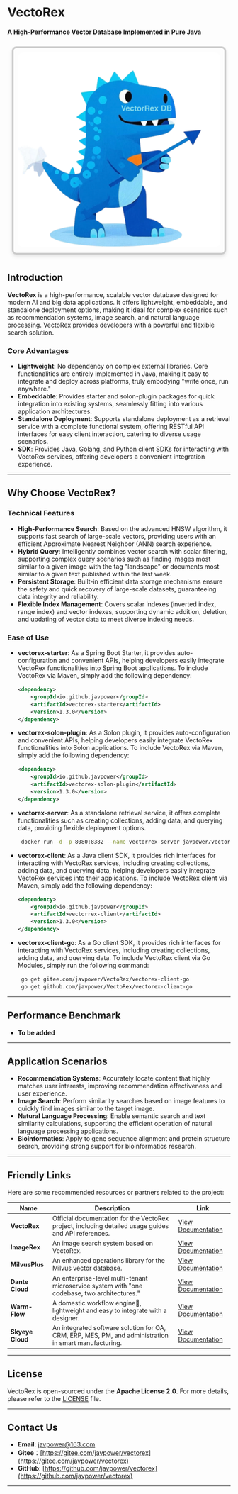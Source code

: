 # **VectoRex**

**A High-Performance Vector Database Implemented in Pure Java**

<div style="display: inline-block; border: 4px solid #ccc; border-radius: 10px; box-shadow: 0 4px 8px rgba(0, 0, 0, 0.1); margin: 10px; padding: 10px;">
  <img src="./image/logo.png" alt="VectoRex" style="border-radius: 10px;" />
</div>

## **Introduction**

**VectoRex** is a high-performance, scalable vector database designed for modern AI and big data applications. It offers lightweight, embeddable, and standalone deployment options, making it ideal for complex scenarios such as recommendation systems, image search, and natural language processing. VectoRex provides developers with a powerful and flexible search solution.

### **Core Advantages**

- **Lightweight**: No dependency on complex external libraries. Core functionalities are entirely implemented in Java, making it easy to integrate and deploy across platforms, truly embodying "write once, run anywhere."
- **Embeddable**: Provides starter and solon-plugin packages for quick integration into existing systems, seamlessly fitting into various application architectures.
- **Standalone Deployment**: Supports standalone deployment as a retrieval service with a complete functional system, offering RESTful API interfaces for easy client interaction, catering to diverse usage scenarios.
- **SDK**: Provides Java, Golang, and Python client SDKs for interacting with VectoRex services, offering developers a convenient integration experience.

---

## **Why Choose VectoRex?**

### **Technical Features**

- **High-Performance Search**: Based on the advanced HNSW algorithm, it supports fast search of large-scale vectors, providing users with an efficient Approximate Nearest Neighbor (ANN) search experience.
- **Hybrid Query**: Intelligently combines vector search with scalar filtering, supporting complex query scenarios such as finding images most similar to a given image with the tag "landscape" or documents most similar to a given text published within the last week.
- **Persistent Storage**: Built-in efficient data storage mechanisms ensure the safety and quick recovery of large-scale datasets, guaranteeing data integrity and reliability.
- **Flexible Index Management**: Covers scalar indexes (inverted index, range index) and vector indexes, supporting dynamic addition, deletion, and updating of vector data to meet diverse indexing needs.

### **Ease of Use**

- **vectorex-starter**: As a Spring Boot Starter, it provides auto-configuration and convenient APIs, helping developers easily integrate VectoRex functionalities into Spring Boot applications. To include VectoRex via Maven, simply add the following dependency:
  ```xml
  <dependency>
      <groupId>io.github.javpower</groupId>
      <artifactId>vectorex-starter</artifactId>
      <version>1.3.0</version>
  </dependency>
  ```
- **vectorex-solon-plugin**: As a Solon plugin, it provides auto-configuration and convenient APIs, helping developers easily integrate VectoRex functionalities into Solon applications. To include VectoRex via Maven, simply add the following dependency:
  ```xml
  <dependency>
      <groupId>io.github.javpower</groupId>
      <artifactId>vectorex-solon-plugin</artifactId>
      <version>1.3.0</version>
  </dependency>
  ```  
- **vectorex-server**: As a standalone retrieval service, it offers complete functionalities such as creating collections, adding data, and querying data, providing flexible deployment options.
  ```sh
   docker run -d -p 8080:8382 --name vectorrex-server javpower/vectorex-server:v1.0.0
   ```
- **vectorex-client**: As a Java client SDK, it provides rich interfaces for interacting with VectoRex services, including creating collections, adding data, and querying data, helping developers easily integrate VectoRex services into their applications. To include VectoRex client via Maven, simply add the following dependency:
  ```xml
  <dependency>
      <groupId>io.github.javpower</groupId>
      <artifactId>vectorrex-client</artifactId>
      <version>1.3.0</version>
  </dependency>
  ```
- **vectorex-client-go**: As a Go client SDK, it provides rich interfaces for interacting with VectoRex services, including creating collections, adding data, and querying data. To include VectoRex client via Go Modules, simply run the following command:
  ```bash
   go get gitee.com/javpower/VectoRex/vectorex-client-go
   go get github.com/javpower/VectoRex/vectorex-client-go
  ```
---

## **Performance Benchmark**

- **To be added**

---

## **Application Scenarios**

- **Recommendation Systems**: Accurately locate content that highly matches user interests, improving recommendation effectiveness and user experience.
- **Image Search**: Perform similarity searches based on image features to quickly find images similar to the target image.
- **Natural Language Processing**: Enable semantic search and text similarity calculations, supporting the efficient operation of natural language processing applications.
- **Bioinformatics**: Apply to gene sequence alignment and protein structure search, providing strong support for bioinformatics research.

---

## **Friendly Links**

Here are some recommended resources or partners related to the project:

| Name              | Description                                  | Link                                             |
|-----------------|-------------------------------------|------------------------------------------------|
| **VectoRex**    | Official documentation for the VectoRex project, including detailed usage guides and API references. | [View Documentation](https://vectorex-doc.m78cloud.cn/)      |
| **ImageRex**    | An image search system based on VectoRex.                  | [View Documentation](https://gitee.com/giteeClass/ImageRex/) |
| **MilvusPlus**  | An enhanced operations library for the Milvus vector database.                    | [View Documentation](https://milvus-plus.dromara.org/)       |
| **Dante Cloud** | An enterprise-level multi-tenant microservice system with "one codebase, two architectures."             | [View Documentation](https://www.herodotus.cn)               |
| **Warm-Flow**   | A domestic workflow engine🎉, lightweight and easy to integrate with a designer.          | [View Documentation](https://warm-flow.dromara.org/)         |
| **Skyeye Cloud**     | An integrated software solution for OA, CRM, ERP, MES, PM, and administration in smart manufacturing.   | [View Documentation](https://gitee.com/dromara/skyeye)       |

---

## **License**

VectoRex is open-sourced under the **Apache License 2.0**. For more details, please refer to the [LICENSE](LICENSE) file.

---

## **Contact Us**

- **Email**: javpower@163.com
- **Gitee**：[https://gitee.com/javpower/vectorex](https://gitee.com/javpower/vectorex)
- **GitHub**: [https://github.com/javpower/vectorex](https://github.com/javpower/vectorex)

---
